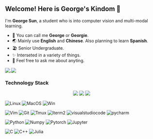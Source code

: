## Welcome! Here is George's Kindom 🌠

I'm **George Sun**, a student who is into computer vision and multi-modal learning.

- 👋 You can call me **George** or **Georgie**.
- 🌏 Mainly use **English** and **Chinese**. Also planning to learn **Spanish**.
- 🏖️ Senior Undergraduate.
- ✨ Interseted in a variety of things.
- 💬 Feel free to ask me about anyting.

<a href="https://github.com/anuraghazra/github-readme-stats">
  <img align="center" src="https://github-readme-stats.vercel.app/api?username=kingeorge&count_private=true&show_icons=true&theme=dark" />
</a>
<a href="https://github.com/anuraghazra/convoychat">
  <img align="center" src="https://github-readme-stats.vercel.app/api/top-langs/?username=kingeorge&langs_count=8&theme=dark&count_private=true&layout=compact&hide=javascript,html,css,CoffeeScript&card_width=300" />
</a>

### Technology Stack

<div align="center">
  <img src="https://img.shields.io/badge/Python-000000?style=for-the-badge&logo=python&logoColor=white" />
  <img src="https://img.shields.io/badge/Python-000000?style=for-the-badge&logo=python&logoColor=white" />
  <img src="https://img.shields.io/badge/Python-000000?style=for-the-badge&logo=python&logoColor=white" />
</div>

![Linux](https://img.shields.io/badge/-Linux-192133?style=flat-square&logo=Linux&logoColor=white)
![MacOS](https://img.shields.io/badge/-MacOS-192133?style=flat-square&logo=macos&logoColor=white)
![Win](https://img.shields.io/badge/-Win-192133?style=flat-square&logo=windows&logoColor=white)

![Vim](https://img.shields.io/badge/-Vim-192133?style=flat-square&logo=vim&logoColor=white)
![Git](https://img.shields.io/badge/-Git-192133?style=flat-square&logo=git&logoColor=white)
![Tmux](https://img.shields.io/badge/-Tmux-192133?style=flat-square&logo=tmux&logoColor=white)
![Iterm2](https://img.shields.io/badge/-Iterm2-192133?style=flat-square&logo=Iterm2&logoColor=white)
![visualstudiocode](https://img.shields.io/badge/-VSCode-192133?style=flat-square&logo=visualstudiocode&logoColor=white)
![pycharm](https://img.shields.io/badge/-PyCharm-192133?style=flat-square&logo=pycharm&logoColor=white)

![Python](https://img.shields.io/badge/-Python-192133?style=flat-square&logo=python&logoColor=white)
![Numpy](https://img.shields.io/badge/-Numpy-192133?style=flat-square&logo=numpy&logoColor=white)
![Pytorch](https://img.shields.io/badge/-Pytorch-192133?style=flat-square&logo=pytorch&logoColor=white)
![Jupyter](https://img.shields.io/badge/-Jupyter-192133?style=flat-square&logo=jupyter&logoColor=white)

![C](https://img.shields.io/badge/-C-192133?style=flat-square&logo=c&logoColor=white)
![C++](https://img.shields.io/badge/-C++-192133?style=flat-square&logo=cplusplus&logoColor=white)
![Julia](https://img.shields.io/badge/-Julia-192133?style=flat-square&logo=Julia&logoColor=white)
